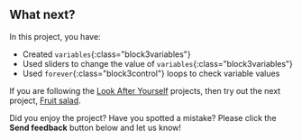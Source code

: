 ## What next?

In this project, you have:
- Created `variables`{:class="block3variables"}
- Used sliders to change the value of `variables`{:class="block3variables"}
- Used `forever`{:class="block3control"} loops to check variable values

If you are following the [Look After Yourself](https://projects.raspberrypi.org/en/pathways/look-after-yourself) projects, then try out the next project, [Fruit salad](https://projects.raspberrypi.org/admin/projects/fruit-salad).

Did you enjoy the project? Have you spotted a mistake? Please click the **Send feedback** button below and let us know!
